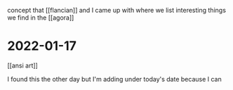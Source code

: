 concept that [[flancian]] and I came up with where we list interesting things we find in the [[agora]]

# 2022-01-17
[[ansi art]]

I found this the other day but I'm adding under today's date because I can